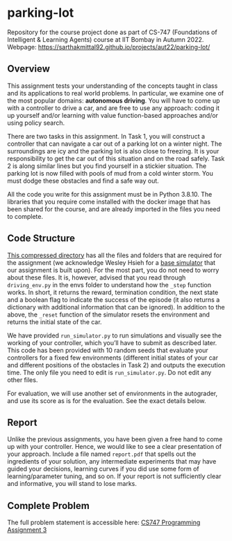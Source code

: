 # parking-lot

Repository for the course project done as part of CS-747 (Foundations of Intelligent & Learning Agents) course at IIT Bombay in Autumn 2022.  
Webpage: https://sarthakmittal92.github.io/projects/aut22/parking-lot/

## Overview
This assignment tests your understanding of the concepts taught in class and its applications to real world problems. In particular, we examine one of the most popular domains: **autonomous driving**. You will have to come up with a controller to drive a car, and are free to use any approach: coding it up yourself and/or learning with value function-based approaches and/or using policy search.

There are two tasks in this assignment. In Task 1, you will construct a controller that can navigate a car out of a parking lot on a winter night. The surroundings are icy and the parking lot is also close to freezing. It is your responsibility to get the car out of this situation and on the road safely. Task 2 is along similar lines but you find yourself in a stickier situation. The parking lot is now filled with pools of mud from a cold winter storm. You must dodge these obstacles and find a safe way out.

All the code you write for this assignment must be in Python 3.8.10. The libraries that you require come installed with the docker image that has been shared for the course, and are already imported in the files you need to complete.

## Code Structure
[This compressed directory](https://www.cse.iitb.ac.in/~shivaram/teaching/cs747-a2022/pa-3/gym_driving_dir.tar.gz) has all the files and folders that are required for the assignment (we acknowledge Wesley Hsieh for a [base simulator](https://github.com/WesleyHsieh/gym-driving) that our assignment is built upon). For the most part, you do not need to worry about these files. It is, however, advised that you read through `driving_env.py` in the envs folder to understand how the `_step` function works. In short, it returns the reward, termination condition, the next state and a boolean flag to indicate the success of the episode (it also returns a dictionary with additional information that can be ignored). In addition to the above, the `_reset` function of the simulator resets the environment and returns the initial state of the car.

We have provided `run_simulator.py` to run simulations and visually see the working of your controller, which you’ll have to submit as described later. This code has been provided with 10 random seeds that evaluate your controllers for a fixed few environments (different initial states of your car and different positions of the obstacles in Task 2) and outputs the execution time. The only file you need to edit is `run_simulator.py`. Do not edit any other files.

For evaluation, we will use another set of environments in the autograder, and use its score as is for the evaluation. See the exact details below.

## Report
Unlike the previous assignments, you have been given a free hand to come up with your controller. Hence, we would like to see a clear presentation of your approach. Include a file named `report.pdf` that spells out the ingredients of your solution, any intermediate experiments that may have guided your decisions, learning curves if you did use some form of learning/parameter tuning, and so on. If your report is not sufficiently clear and informative, you will stand to lose marks.

## Complete Problem
The full problem statement is accessible here: [CS747 Programming Assignment 3](https://hackmd.io/@sarthakmittal/Bk1Z7pzVi)
